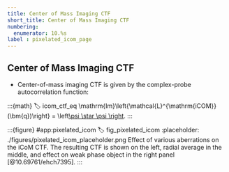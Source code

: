 ```yaml
---
title: Center of Mass Imaging CTF
short_title: Center of Mass Imaging CTF
numbering:
  enumerator: 10.%s
label : pixelated_icom_page
---
```


## Center of Mass Imaging CTF

- Center-of-mass imaging CTF is given by the complex-probe autocorrelation function:

:::{math}
:label: icom_ctf_eq
\mathrm{Im}\left\{\mathcal{L}^{\mathrm{iCOM}}(\bm{q})\right\} = \left[\psi \star \psi \right](\bm{q}).
:::

:::{figure} #app:pixelated_icom
:label: fig_pixelated_icom
:placeholder: ./figures/pixelated_icom_placeholder.png
Effect of various aberrations on the iCoM CTF.
The resulting CTF is shown on the left, radial average in the middle, and effect on weak phase object in the right panel [@10.69761/ehch7395].
:::
